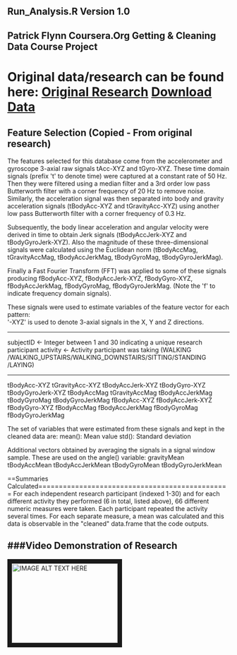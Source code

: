 
Run_Analysis.R
Version 1.0
---
Patrick Flynn
Coursera.Org
Getting & Cleaning Data Course Project
---
Original data/research can be found here:
[Original Research](http://archive.ics.uci.edu/ml/datasets/Human+Activity+Recognition+Using+Smartphones)
[Download Data](https://d396qusza40orc.cloudfront.net/getdata%2Fprojectfiles%2FUCI%20HAR%20Dataset.zip)
==================================================================

Feature Selection (Copied - From original research)
---
The features selected for this database come from the accelerometer and gyroscope 3-axial raw signals tAcc-XYZ and tGyro-XYZ. These time domain signals (prefix 't' to denote time) were captured at a constant rate of 50 Hz. Then they were filtered using a median filter and a 3rd order low pass Butterworth filter with a corner frequency of 20 Hz to remove noise. Similarly, the acceleration signal was then separated into body and gravity acceleration signals (tBodyAcc-XYZ and tGravityAcc-XYZ) using another low pass Butterworth filter with a corner frequency of 0.3 Hz. 

Subsequently, the body linear acceleration and angular velocity were derived in time to obtain Jerk signals (tBodyAccJerk-XYZ and tBodyGyroJerk-XYZ). Also the magnitude of these three-dimensional signals were calculated using the Euclidean norm (tBodyAccMag, tGravityAccMag, tBodyAccJerkMag, tBodyGyroMag, tBodyGyroJerkMag). 

Finally a Fast Fourier Transform (FFT) was applied to some of these signals producing fBodyAcc-XYZ, fBodyAccJerk-XYZ, fBodyGyro-XYZ, fBodyAccJerkMag, fBodyGyroMag, fBodyGyroJerkMag. (Note the 'f' to indicate frequency domain signals). 

These signals were used to estimate variables of the feature vector for each pattern:  
'-XYZ' is used to denote 3-axial signals in the X, Y and Z directions.

---
subjectID <- Integer between 1 and 30 indicating a unique research participant
activity <- Activity participant was taking (WALKING
/WALKING_UPSTAIRS/WALKING_DOWNSTAIRS/SITTING/STANDING
/LAYING)

---
tBodyAcc-XYZ
tGravityAcc-XYZ
tBodyAccJerk-XYZ
tBodyGyro-XYZ
tBodyGyroJerk-XYZ
tBodyAccMag
tGravityAccMag
tBodyAccJerkMag
tBodyGyroMag
tBodyGyroJerkMag
fBodyAcc-XYZ
fBodyAccJerk-XYZ
fBodyGyro-XYZ
fBodyAccMag
fBodyAccJerkMag
fBodyGyroMag
fBodyGyroJerkMag

The set of variables that were estimated from these signals and kept in the cleaned data are: 
mean(): Mean value
std(): Standard deviation

Additional vectors obtained by averaging the signals in a signal window sample. These are used on the angle() variable:
gravityMean
tBodyAccMean
tBodyAccJerkMean
tBodyGyroMean
tBodyGyroJerkMean

==Summaries Calculated===============================================
For each independent research participant (indexed 1-30) and for each different activity they performed (6 in total, listed above), 
66 different numeric measures were taken. Each participant repeated the activity several times. For each separate measure, a mean
was calculated and this data is observable in the "cleaned" data.frame that the code outputs.

###Video Demonstration of Research
---
<a href="http://www.youtube.com/watch?feature=player_embedded&v=XOEN9W05_4A
" target="_blank"><img src="http://img.youtube.com/vi/XOEN9W05_4A/0.jpg" 
alt="IMAGE ALT TEXT HERE" width="240" height="180" border="10" /></a>




